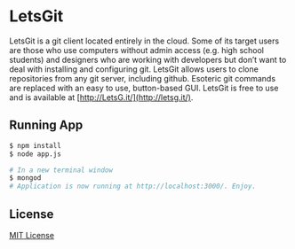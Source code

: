 # LetsGit

LetsGit is a git client located entirely in the cloud. Some of its target users are those who use computers without admin access (e.g. high school students) and designers who are working with developers but don’t want to deal with installing and configuring git. LetsGit allows users to clone repositories from any git server, including github. Esoteric git commands are replaced with an easy to use, button-based GUI. LetsGit is free to use and is available at [http://LetsG.it/](http://letsg.it/).

## Running App
```sh
$ npm install
$ node app.js

# In a new terminal window
$ mongod
# Application is now running at http://localhost:3000/. Enjoy.
```

## License
[MIT License](LICENSE)
